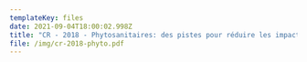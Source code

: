 ```yaml
---
templateKey: files
date: 2021-09-04T18:00:02.998Z
title: "CR - 2018 - Phytosanitaires: des pistes pour réduire les impacts"
file: /img/cr-2018-phyto.pdf
---
```

